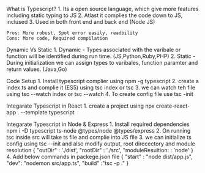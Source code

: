 What is Typescript?
    1. Its a open source language, which give more features including static typing to JS
    2. Atlast it complies the code down to JS, inclused
    3. Used in both front end and back end (Node JS)

    Pros: More robust, Spot error easily, readbility
    Cons: More code, Required compilation

Dynamic Vs Static 
    1. Dynamic - Types associated with the varibale or function will be identified during run time. (JS,Python,Ruby,PHP)
    2. Static - During initialization we can assign types to varibales, function paramter and return values. (Java,Go)

Code Setup
    1. Install typescript complier using npm -g typescript
    2. create a index.ts and complie it (ES5) using tsc index or tsc
    3. we can watch teh file using tsc --watch index  or tsc --watch
    4. To create config file use tsc -init

Integarate Typescript in React 
    1. create a project using npx create-react-app . --template typescript

Integarate Typescript in Node & Express
    1. Install required dependencies npm i -D typescript ts-node @types/node @types/express
    2. On running tsc inside src will take ts file and complie into JS file
    3. we can initialize ts config using tsc --init and also modify output, root direcectory and module resolution
    {
        "outDir" : './dist',
        "rootDir" : './src',
        "moduleResultion: : 'node'
    }
    4. Add below commands in packege.json file
    {
        "start" : "node dist/app.js",
        "dev": "nodemon src/app.ts",
        "build" :"tsc -p ."
    }